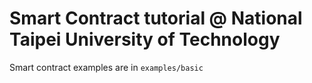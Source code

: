 # Smart Contract tutorial @ National Taipei University of Technology 
Smart contract examples are in `examples/basic`
